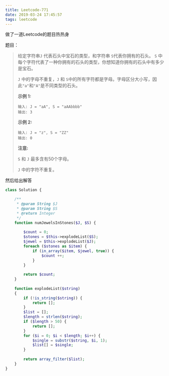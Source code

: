 ```yaml
---
title: Leetcode-771
date: 2019-03-24 17:45:57
tags: leetcode
---
```


做了一道Leetcode的题目热热身

题目：

> 给定字符串`J` 代表石头中宝石的类型，和字符串 `S`代表你拥有的石头。 `S` 中每个字符代表了一种你拥有的石头的类型，你想知道你拥有的石头中有多少是宝石。
>
> `J` 中的字母不重复，`J` 和 `S`中的所有字符都是字母。字母区分大小写，因此`"a"`和`"A"`是不同类型的石头。
>
> **示例 1:**
>
> ```
> 输入: J = "aA", S = "aAAbbbb"
> 输出: 3
> ```
>
> **示例 2:**
>
> ```
> 输入: J = "z", S = "ZZ"
> 输出: 0
> ```
>
> **注意:**
>
> `S` 和 `J` 最多含有50个字母。
>
>  `J` 中的字符不重复。



然后给出解答

```PHP
class Solution {

    /**
     * @param String $J
     * @param String $S
     * @return Integer
     */
    function numJewelsInStones($J, $S) {
        
        $count = 0;
        $stones = $this->explodeList($S);
        $jewel = $this->explodeList($J);
        foreach ($stones as $item) {
            if (in_array($item, $jewel, true)) {
                $count ++;
            }
        }
        
        return $count;
    }
    
    function explodeList($string)
    {
        if (!is_string($string)) {
            return [];
        }
        $list = [];
        $length = strlen($string);
        if ($length > 50) {
            return [];
        }
        for ($i = 0; $i < $length; $i++) {
            $single = substr($string, $i, 1);
            $list[] = $single;
        }
        
        return array_filter($list);
    }
}
```

